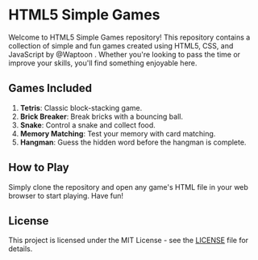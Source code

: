 # HTML5 Simple Games

Welcome to HTML5 Simple Games repository! This repository contains a collection of simple and fun games created using HTML5, CSS, and JavaScript by @Waptoon . Whether you're looking to pass the time or improve your skills, you'll find something enjoyable here.

## Games Included

1. **Tetris**: Classic block-stacking game.
2. **Brick Breaker**: Break bricks with a bouncing ball.
3. **Snake**: Control a snake and collect food.
4. **Memory Matching**: Test your memory with card matching.
5. **Hangman**: Guess the hidden word before the hangman is complete.

## How to Play

Simply clone the repository and open any game's HTML file in your web browser to start playing. Have fun!

## License

This project is licensed under the MIT License - see the [LICENSE](LICENSE) file for details.
